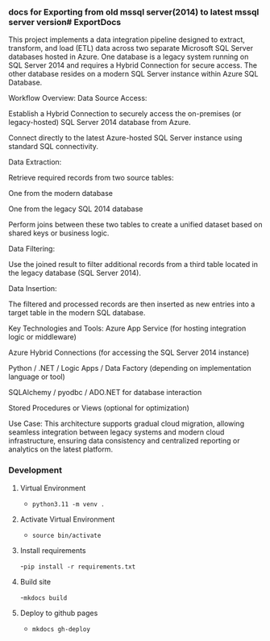 ### docs for Exporting from old mssql server(2014) to latest mssql server version# ExportDocs

This project implements a data integration pipeline designed to extract, transform, and load (ETL) data across two separate Microsoft SQL Server databases hosted in Azure. One database is a legacy system running on SQL Server 2014 and requires a Hybrid Connection for secure access. The other database resides on a modern SQL Server instance within Azure SQL Database.

Workflow Overview:
Data Source Access:

Establish a Hybrid Connection to securely access the on-premises (or legacy-hosted) SQL Server 2014 database from Azure.

Connect directly to the latest Azure-hosted SQL Server instance using standard SQL connectivity.

Data Extraction:

Retrieve required records from two source tables:

One from the modern database

One from the legacy SQL 2014 database

Perform joins between these two tables to create a unified dataset based on shared keys or business logic.

Data Filtering:

Use the joined result to filter additional records from a third table located in the legacy database (SQL Server 2014).

Data Insertion:

The filtered and processed records are then inserted as new entries into a target table in the modern SQL database.

Key Technologies and Tools:
Azure App Service (for hosting integration logic or middleware)

Azure Hybrid Connections (for accessing the SQL Server 2014 instance)

Python / .NET / Logic Apps / Data Factory (depending on implementation language or tool)

SQLAlchemy / pyodbc / ADO.NET for database interaction

Stored Procedures or Views (optional for optimization)

Use Case:
This architecture supports gradual cloud migration, allowing seamless integration between legacy systems and modern cloud infrastructure, ensuring data consistency and centralized reporting or analytics on the latest platform.

### Development

1. Virtual Environment

    - ```python3.11 -m venv .```
2. Activate Virtual Environment

    - ```source bin/activate```

3. Install requirements

    -```pip install -r requirements.txt```

4. Build site

    -```mkdocs build```

5. Deploy to github pages

    - ```mkdocs gh-deploy```
